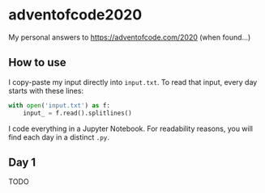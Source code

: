 # adventofcode2020
My personal answers to https://adventofcode.com/2020 (when found...)

## How to use
I copy-paste my input directly into `input.txt`. To read that input, every day starts with these lines:
``` python
with open('input.txt') as f:
    input_ = f.read().splitlines()
```
I code everything in a Jupyter Notebook. For readability reasons, you will find each day in a distinct `.py`.

## Day 1

TODO
